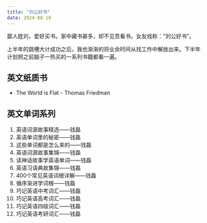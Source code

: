 ```yaml
---
title: "刘公好书"
date: 2024-08-18
---
```


鄙人姓刘，爱好买书。家中藏书甚多，却不见吾看书。女友戏称：“刘公好书”。

上半年的跳槽大计成功之后，我也渐渐的将业余时间从找工作中解放出来。下半年计划把之前脑子一热买的一系列书籍都看一遍。

## 英文纸质书

- The World is Flat - Thomas Friedman

## 英文单词系列

1. 英语词源故事精选——钱磊
2. 英语单词里的秘密——钱磊
3. 这些单词都是怎么来的——钱磊
4. 英语词源故事集锦——钱磊
5. 读神话故事学英语单词——钱磊
6. 英语习语典故集锦——钱磊
7. 400个常见英语词根详解——钱磊
8. 循序渐进学词根——钱磊
9. 巧记英语中考词汇——钱磊
10. 巧记英语高考词汇——钱磊
11. 巧记英语四级词汇——钱磊
12. 巧记英语考研词汇——钱磊